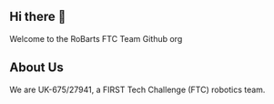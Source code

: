 ## Hi there 👋
Welcome to the RoBarts FTC Team Github org

## About Us

We are UK-675/27941, a FIRST Tech Challenge (FTC) robotics team.
